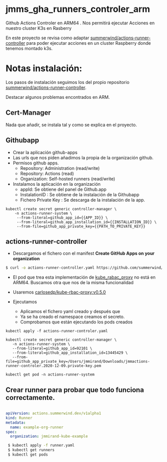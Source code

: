 # jmms_gha_runners_controler_arm
Github Actions Controler en ARM64 . Nos permitirá ejecutar Acciones en nuestro cluster K3s en Rasberry

En este proyecto se revisa como adaptar [summerwind/actions-runner-controller](https://github.com/summerwind/actions-runner-controller) para poder ejecutar acciones en un cluster Raspberry donde tenemos montado k3s.

# Notas instalación:

Los pasos de instalación seguimos los del propio repositorio [summerwind/actions-runner-controller](https://github.com/summerwind/actions-runner-controller).  

Destacar algunos problemas encontrados en ARM.

## Cert-Manager

Nada que añadir, se instala tal y como se explica en el proyecto.

## Githubapp

  * Crear la aplicación github-apps
  * Las urls que nos piden añadimos la propia de la organización github.
  * Permisos github apps.
    - Repository: Administration (read/write)
    - Repository: Actions (read)
    - Organization: Self-hosted runners (read/write)
  * Instalamos la aplicación en la organización
    - appId: Se obtiene del panel de Github.app
    - InstalationID : Se obtiene de la instalación de la Githubapp
    - Fichero Private Key : Se descarga de la instalación de la app.
```
kubectl create secret generic controller-manager \
    -n actions-runner-system \
     --from-literal=github_app_id={{APP_ID}} \
     --from-literal=github_app_installation_id={{INSTALLATION_ID}} \
     --from-file=github_app_private_key={{PATH_TO_PRIVATE_KEY}}
```

## actions-runner-controller

  * Descargamos el fichero con el manifest **Create GitHub Apps on your organization**


``` bash
$ curl -o actions-runner-controller.yaml https://github.com/summerwind/actions-runner-controller/releases/latest/download/actions-runner-controller.yaml
```

  * El pod que trea esta implementación de [kube_rabac_proxy](https://console.cloud.google.com/gcr/images/kubebuilder/GLOBAL/kube-rbac-proxy?gcrImageListsize=30) no está en ARM64. Buscamos otra que nos de la misma funcionalidad

  * Usaremos  [carlosedp/kube-rbac-proxy:v0.5.0](https://hub.docker.com/r/carlosedp/kube-rbac-proxy/tags?page=1&ordering=last_updated)

  * Ejecutamos
      * Aplicamos el fichero yaml creado y después que
      * Ya se ha creado el namespace creamos el secreto.
      * Comprobamos que están ejecutando los pods creados

```
kubectl apply -f actions-runner-controler.yaml

kubectl create secret generic controller-manager \
   -n actions-runner-system \
   --from-literal=github_app_id=92101 \
   --from-literal=github_app_installation_id=13445429 \
   --from-file=github_app_private_key=/Users/jmmirand/Downloads/jmmactions-runner-controler.2020-12-09.private-key.pem

kubectl get pod -n actions-runner-system
```

## Crear runner para probar que todo funciona correctamente.

``` yaml

apiVersion: actions.summerwind.dev/v1alpha1
kind: Runner
metadata:
  name: example-org-runner
spec:
  organization: jmmirand-kube-example

```

``` bash
 $ kubectl apply -f runner.yaml
 $ kubectl get runners
 $ kubectl get pods
```
